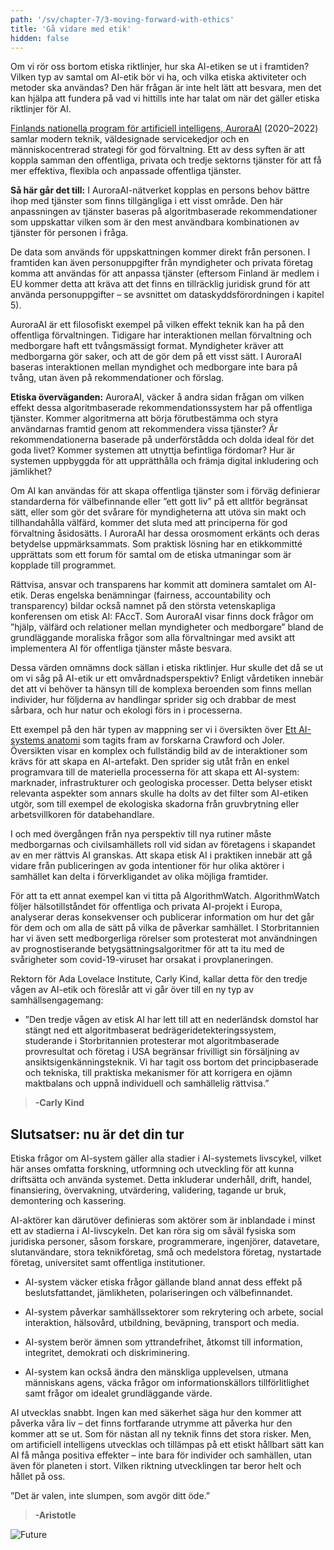 ```yaml
---
path: '/sv/chapter-7/3-moving-forward-with-ethics'
title: 'Gå vidare med etik'
hidden: false
---
```


<hero-icon heroIcon='chap7'/>

<styled-text>



Om vi rör oss bortom etiska riktlinjer, hur ska AI-etiken se ut i framtiden? Vilken typ av samtal om AI-etik bör vi ha, och vilka etiska aktiviteter och metoder ska användas? Den här frågan är inte helt lätt att besvara, men det kan hjälpa att fundera på vad vi hittills inte har talat om när det gäller etiska riktlinjer för AI.

</styled-text>


<text-box name="AuroraAI-programmet" icon="techIcon">

[Finlands nationella program för artificiell intelligens, AuroraAI](https://vm.fi/en/national-artificial-intelligence-programme-auroraai) (2020–2022) samlar modern teknik, väldesignade servicekedjor och en människocentrerad strategi för god förvaltning. Ett av dess syften är att koppla samman den offentliga, privata och tredje sektorns tjänster för att få mer effektiva, flexibla och anpassade offentliga tjänster.

**Så här går det till:**
I AuroraAI-nätverket kopplas en persons behov bättre ihop med tjänster som finns tillgängliga i ett visst område. Den här anpassningen av tjänster baseras på algoritmbaserade rekommendationer som uppskattar vilken som är den mest användbara kombinationen av tjänster för personen i fråga.

De data som används för uppskattningen kommer direkt från personen. I framtiden kan även personuppgifter från myndigheter och privata företag komma att användas för att anpassa tjänster (eftersom Finland är medlem i EU kommer detta att kräva att det finns en tillräcklig juridisk grund för att använda personuppgifter – se avsnittet om dataskyddsförordningen i kapitel 5).

AuroraAI är ett filosofiskt exempel på vilken effekt teknik kan ha på den offentliga förvaltningen. Tidigare har interaktionen mellan förvaltning och medborgare haft ett tvångsmässigt format. Myndigheter kräver att medborgarna gör saker, och att de gör dem på ett visst sätt. I AuroraAI baseras interaktionen mellan myndighet och medborgare inte bara på tvång, utan även på rekommendationer och förslag.

**Etiska överväganden:**
AuroraAI, väcker å andra sidan frågan om vilken effekt dessa algoritmbaserade rekommendationssystem har på offentliga tjänster. Kommer algoritmerna att börja förutbestämma och styra användarnas framtid genom att rekommendera vissa tjänster? Är rekommendationerna baserade på underförstådda och dolda ideal för det goda livet? Kommer systemen att utnyttja befintliga fördomar? Hur är systemen uppbyggda för att upprätthålla och främja digital inkludering och jämlikhet?

Om AI kan användas för att skapa offentliga tjänster som i förväg definierar standarderna för välbefinnande eller ”ett gott liv” på ett alltför begränsat sätt, eller som gör det svårare för myndigheterna att utöva sin makt och tillhandahålla välfärd, kommer det sluta med att principerna för god förvaltning åsidosätts. I AuroraAI har dessa orosmoment erkänts och deras betydelse uppmärksammats. Som praktisk lösning har en etikkommitté upprättats som ett forum för samtal om de etiska utmaningar som är kopplade till programmet.


</text-box>

<styled-text>

Rättvisa, ansvar och transparens har kommit att dominera samtalet om AI-etik. Deras engelska benämningar (fairness, accountability och transparency) bildar också namnet på den största vetenskapliga konferensen om etisk AI: FAccT. Som AuroraAI visar finns dock frågor om ”hjälp, välfärd och relationer mellan myndigheter och medborgare” bland de grundläggande moraliska frågor som alla förvaltningar med avsikt att implementera AI för offentliga tjänster måste besvara.

Dessa värden omnämns dock sällan i etiska riktlinjer. Hur skulle det då se ut om vi såg på AI-etik ur ett omvårdnadsperspektiv? Enligt vårdetiken innebär det att vi behöver ta hänsyn till de komplexa beroenden som finns mellan individer, hur följderna av handlingar sprider sig och drabbar de mest sårbara, och hur natur och ekologi förs in i processerna.

</styled-text>

<text-box name="Ett AI-systems anatomi" icon="techIcon">

Ett exempel på den här typen av mappning ser vi i översikten över [Ett AI-systems anatomi](https://anatomyof.ai/img/ai-anatomy-map.pdf) som tagits fram av forskarna Crawford och Joler. Översikten visar en komplex och fullständig bild av de interaktioner som krävs för att skapa en AI-artefakt. Den sprider sig utåt från en enkel programvara till de materiella processerna för att skapa ett AI-system: marknader, infrastrukturer och geologiska processer. Detta belyser etiskt relevanta aspekter som annars skulle ha dolts av det filter som AI-etiken utgör, som till exempel de ekologiska skadorna från gruvbrytning eller arbetsvillkoren för databehandlare.

</text-box>

<styled-text>

I och med övergången från nya perspektiv till nya rutiner måste medborgarnas och civilsamhällets roll vid sidan av företagens i skapandet av en mer rättvis AI granskas. Att skapa etisk AI i praktiken innebär att gå vidare från publiceringen av goda intentioner för hur olika aktörer i samhället kan delta i förverkligandet av olika möjliga framtider.

</styled-text>
<text-box>

För att ta ett annat exempel kan vi titta på AlgorithmWatch. AlgorithmWatch följer hälsotillståndet för offentliga och privata AI-projekt i Europa, analyserar deras konsekvenser och publicerar information om hur det går för dem och om alla de sätt på vilka de påverkar samhället. I Storbritannien har vi även sett medborgerliga rörelser som protesterat mot användningen av prognostiserande betygsättningsalgoritmer för att ta itu med de svårigheter som covid-19-viruset har orsakat i provplaneringen.

</text-box>

<styled-text>

Rektorn för Ada Lovelace Institute, Carly Kind, kallar detta för den tredje vågen av AI-etik och föreslår att vi går över till en ny typ av samhällsengagemang:

* ”Den tredje vågen av etisk AI har lett till att en nederländsk domstol har stängt ned ett algoritmbaserat bedrägeridetekteringssystem, studerande i Storbritannien protesterar mot algoritmbaserade provresultat och företag i USA begränsar frivilligt sin försäljning av ansiktsigenkänningsteknik. Vi har tagit oss bortom det principbaserade och tekniska, till praktiska mekanismer för att korrigera en ojämn maktbalans och uppnå individuell och samhällelig rättvisa.”
>**-Carly Kind**

## Slutsatser: nu är det din tur

Etiska frågor om Al-system gäller alla stadier i AI-systemets livscykel, vilket här anses omfatta forskning, utformning och utveckling för att kunna driftsätta och använda systemet. Detta inkluderar underhåll, drift, handel, finansiering, övervakning, utvärdering, validering, tagande ur bruk, demontering och kassering.

AI-aktörer kan därutöver definieras som aktörer som är inblandade i minst ett av stadierna i AI-livscykeln. Det kan röra sig om såväl fysiska som juridiska personer, såsom forskare, programmerare, ingenjörer, datavetare, slutanvändare, stora teknikföretag, små och medelstora företag, nystartade företag, universitet samt offentliga institutioner.

</styled-text>

<text-box>

* AI-system väcker etiska frågor gällande bland annat dess effekt på beslutsfattandet, jämlikheten, polariseringen och välbefinnandet.

* AI-system påverkar samhällssektorer som rekrytering och arbete, social interaktion, hälsovård, utbildning, beväpning, transport och media.

* AI-system berör ämnen som yttrandefrihet, åtkomst till information, integritet, demokrati och diskriminering.

* AI-system kan också ändra den mänskliga upplevelsen, utmana människans agens, väcka frågor om informationskällors tillförlitlighet samt frågor om idealet grundläggande värde.

</text-box>

AI utvecklas snabbt. Ingen kan med säkerhet säga hur den kommer att påverka våra liv – det finns fortfarande utrymme att påverka hur den kommer att se ut. Som för nästan all ny teknik finns det stora risker. Men, om artificiell intelligens utvecklas och tillämpas på ett etiskt hållbart sätt kan AI få många positiva effekter – inte bara för individer och samhällen, utan även för planeten i stort. Vilken riktning utvecklingen tar beror helt och hållet på oss.

”Det är valen, inte slumpen, som avgör ditt öde.”
>**-Aristotle**

<img src="./p-p-f-01.svg" alt="Future"> </img>

<quiz id="13024a99-225c-51db-84cf-7ebf0da74b63"> </quiz>

<quiz id="498b0e18-577c-5bda-9425-d70f00baba2d"> </quiz>

<quiz id="3f6f8e29-0ae6-58c2-ab8a-f0abc39fbc2f"> </quiz>

<quiz id="64f2071e-3ac9-50e2-86d9-8c2925866494"> </quiz>
